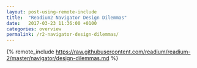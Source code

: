```yaml
---
layout: post-using-remote-include
title:  "Readium2 Navigator Design Dilemmas"
date:   2017-03-23 11:36:00 +0100
categories: overview
permalink: /r2-navigator-design-dilemmas/
---
```


{% remote_include https://raw.githubusercontent.com/readium/readium-2/master/navigator/design-dilemmas.md %}

